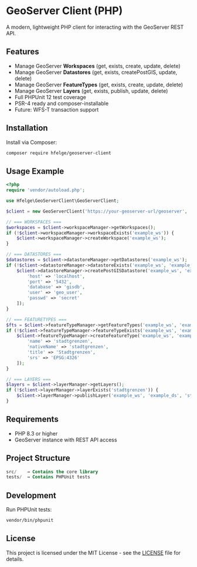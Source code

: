 # GeoServer Client (PHP)

A modern, lightweight PHP client for interacting with the GeoServer REST API.

## Features

- Manage GeoServer **Workspaces** (get, exists, create, update, delete)
- Manage GeoServer **Datastores** (get, exists, createPostGIS, update, delete)
- Manage GeoServer **FeatureTypes** (get, exists, create, update, delete)
- Manage GeoServer **Layers** (get, exists, publish, update, delete)
- Full PHPUnit 12 test coverage
- PSR-4 ready and composer-installable
- Future: WFS-T transaction support

## Installation

Install via Composer:

```bash
composer require hfelge/geoserver-client
```

## Usage Example
```php
<?php
require 'vendor/autoload.php';

use Hfelge\GeoServerClient\GeoServerClient;

$client = new GeoServerClient('https://your-geoserver-url/geoserver', 'admin', 'geoserver');

// === WORKSPACES ===
$workspaces = $client->workspaceManager->getWorkspaces();
if (!$client->workspaceManager->workspaceExists('example_ws')) {
    $client->workspaceManager->createWorkspace('example_ws');
}

// === DATASTORES ===
$datastores = $client->datastoreManager->getDatastores('example_ws');
if (!$client->datastoreManager->datastoreExists('example_ws', 'example_ds')) {
    $client->datastoreManager->createPostGISDatastore('example_ws', 'example_ds', [
        'host' => 'localhost',
        'port' => '5432',
        'database' => 'gisdb',
        'user' => 'geo_user',
        'passwd' => 'secret'
    ]);
}

// === FEATURETYPES ===
$fts = $client->featureTypeManager->getFeatureTypes('example_ws', 'example_ds');
if (!$client->featureTypeManager->featureTypeExists('example_ws', 'example_ds', 'stadtgrenzen')) {
    $client->featureTypeManager->createFeatureType('example_ws', 'example_ds', [
        'name' => 'stadtgrenzen',
        'nativeName' => 'stadtgrenzen',
        'title' => 'Stadtgrenzen',
        'srs' => 'EPSG:4326'
    ]);
}

// === LAYERS ===
$layers = $client->layerManager->getLayers();
if (!$client->layerManager->layerExists('stadtgrenzen')) {
    $client->layerManager->publishLayer('example_ws', 'example_ds', 'stadtgrenzen');
}

```

## Requirements
+ PHP 8.3 or higher
+ GeoServer instance with REST API access

## Project Structure

```sql
src/    → Contains the core library
tests/  → Contains PHPUnit tests
```


## Development
Run PHPUnit tests:
```bash
vendor/bin/phpunit
```

## License
This project is licensed under the MIT License - see the [LICENSE](LICENSE) file for details.
